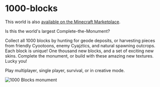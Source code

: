 # 1000-blocks

This world is also [available on the Minecraft Marketplace](https://www.minecraft.net/en-us/marketplace/pdp?id=82332a02-03b6-4916-a0d1-b95ce0334443).

Is this the world's largest Complete-the-Monument?

Collect all 1000 blocks by hunting for geode deposits, or harvesting pieces from friendly Cyootoons, enemy Cyajztics, and natural spawning outcrops. Each block is unique! One thousand new blocks, and a set of exciting new skins. Complete the monument, or build with these amazing new textures. Lucky you!

Play multiplayer, single player, survival, or in creative mode.

![1000 Blocks monument](https://xforgeassets001.xboxlive.com/pf-namespace-b63a0803d3653643/7746f5bd-8296-4151-9946-b66c17add4cb/TWF_1000Blocks_Thumbnail.jpg)
